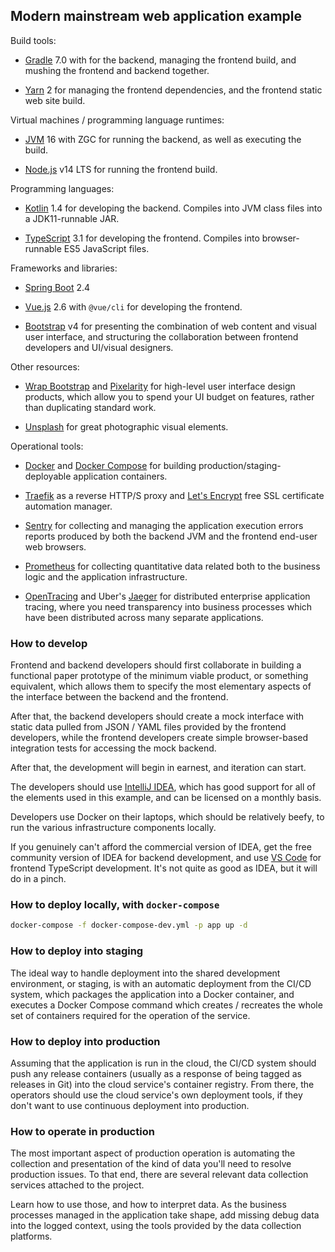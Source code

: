 ## Modern mainstream web application example

Build tools: 

* [Gradle](https://www.gradle.org/) 7.0 with for the backend,
  managing the frontend build, and mushing the frontend and backend together.

* [Yarn](https://yarnpkg.com/lang/en/) 2
  for managing the frontend dependencies, and the frontend static web site build.

Virtual machines / programming language runtimes:

* [JVM](https://adoptopenjdk.net/) 16
  with ZGC
  for running the backend, as well as executing the build.

* [Node.js](https://nodejs.org/en/) v14 LTS
  for running the frontend build.

Programming languages:

* [Kotlin](https://kotlinlang.org/) 1.4
  for developing the backend. Compiles into JVM class files into a JDK11-runnable JAR.

* [TypeScript](https://www.typescriptlang.org/) 3.1
  for developing the frontend. Compiles into browser-runnable ES5 JavaScript files.

Frameworks and libraries:

* [Spring Boot](https://projects.spring.io/spring-boot/) 2.4

* [Vue.js](https://vuejs.org/) 2.6
  with `@vue/cli` for developing the frontend.
  
* [Bootstrap](https://getbootstrap.com/) v4
  for presenting the combination of web content and visual user interface,
  and structuring the collaboration between frontend developers and UI/visual designers.

Other resources:

* [Wrap Bootstrap](https://wrapbootstrap.com/) and [Pixelarity](https://pixelarity.com/)
  for high-level user interface design products, which allow you to spend your
  UI budget on features, rather than duplicating standard work.

* [Unsplash](https://unsplash.com/) for great photographic visual elements.

Operational tools:

* [Docker](https://www.docker.com/) and
  [Docker Compose](https://docs.docker.com/compose/)
  for building production/staging-deployable application containers.
  
* [Traefik](https://traefik.io/) as a reverse HTTP/S proxy and
  [Let's Encrypt](https://letsencrypt.org/) free SSL certificate automation manager.

* [Sentry](https://sentry.io/welcome/) for collecting and managing the application execution
  errors reports produced by both the backend JVM and the frontend end-user web browsers.

* [Prometheus](https://prometheus.io/) for collecting quantitative data related both to the
  business logic and the application infrastructure.

* [OpenTracing](https://opentracing.io/) and
  Uber's [Jaeger](https://www.jaegertracing.io/)
  for distributed enterprise application tracing, where you need transparency into
  business processes which have been distributed across many separate applications.

### How to develop

Frontend and backend developers should first collaborate in building a functional paper
prototype of the minimum viable product, or something equivalent, which allows them to
specify the most elementary aspects of the interface between the backend and the frontend.

After that, the backend developers should create a mock interface with static data pulled
from JSON / YAML files provided by the frontend developers, while the frontend developers
create simple browser-based integration tests for accessing the mock backend.

After that, the development will begin in earnest, and iteration can start.

The developers should use [IntelliJ IDEA](https://www.jetbrains.com/idea/), which has good
support for all of the elements used in this example, and can be licensed on a monthly basis.

Developers use Docker on their laptops, which should be relatively beefy, to run the various
infrastructure components locally.

If you genuinely can't afford the commercial version of IDEA, get the free community
version of IDEA for backend development, and use [VS Code](https://code.visualstudio.com/)
for frontend TypeScript development. It's not quite as good as IDEA, but it will do in a pinch.

### How to deploy locally, with `docker-compose`

```bash
docker-compose -f docker-compose-dev.yml -p app up -d
```

### How to deploy into staging

The ideal way to handle deployment into the shared development environment, or staging,
is with an automatic deployment from the CI/CD system, which packages the application into
a Docker container, and executes a Docker Compose command which creates / recreates the
whole set of containers required for the operation of the service.

### How to deploy into production

Assuming that the application is run in the cloud, the CI/CD system should push any release
containers (usually as a response of being tagged as releases in Git) into the cloud service's
container registry. From there, the operators should use the cloud service's own deployment
tools, if they don't want to use continuous deployment into production.

### How to operate in production

The most important aspect of production operation is automating the collection and presentation
of the kind of data you'll need to resolve production issues. To that end, there are several
relevant data collection services attached to the project.
 
Learn how to use those, and how to interpret data. As the business processes managed in the 
application take shape, add missing debug data into the logged context, using the tools provided
by the data collection platforms.
